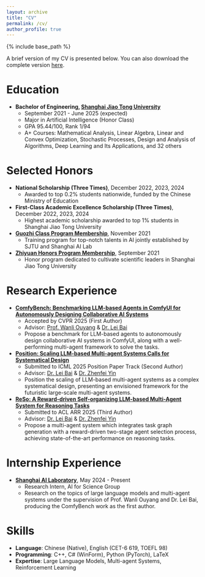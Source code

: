```yaml
---
layout: archive
title: "CV"
permalink: /cv/
author_profile: true
---
```


{% include base_path %}

A brief version of my CV is presented below. You can also download the complete version [here](https://xxyqwq.cn/files/resume.pdf).

Education
======
- **Bachelor of Engineering, [Shanghai Jiao Tong University](https://en.sjtu.edu.cn/about/general_information)**
  - September 2021 - June 2025 (expected)
  - Major in Artificial Intelligence (Honor Class)
  - GPA 95.44/100, Rank 1/94
  - A+ Courses: Mathematical Analysis, Linear Algebra, Linear and Convex Optimization, Stochastic Processes, Design and Analysis of Algorithms, Deep Learning and Its Applications, and 32 others

Selected Honors
======
- **National Scholarship (Three Times)**, December 2022, 2023, 2024
  - Awarded to top 0.2% students nationwide, funded by the Chinese Ministry of Education
- **First-Class Academic Excellence Scholarship (Three Times)**, December 2022, 2023, 2024
  - Highest academic scholarship awarded to top 1% students in Shanghai Jiao Tong University
- **[Guozhi Class Program Membership](http://www.qingyuan.sjtu.edu.cn/c/Introductiongzb)**, November 2021
  - Training program for top-notch talents in AI jointly established by SJTU and Shanghai AI Lab
- **[Zhiyuan Honors Program Membership](https://en.zhiyuan.sjtu.edu.cn/en/about/overview)**, September 2021
  - Honor program dedicated to cultivate scientific leaders in Shanghai Jiao Tong University

Research Experience
======
- **[ComfyBench: Benchmarking LLM-based Agents in ComfyUI for Autonomously Designing Collaborative AI Systems](https://arxiv.org/abs/2409.01392)**
  - Accepted by CVPR 2025 (First Author)
  - Advisor: [Prof. Wanli Ouyang](https://wlouyang.github.io/) & [Dr. Lei Bai](http://leibai.site/)
  - Propose a benchmark for LLM-based agents to autonomously design collaborative AI systems in ComfyUI, along with a well-performing multi-agent framework to solve the tasks.
- **[Position: Scaling LLM-based Multi-agent Systems Calls for Systematical Design](/404/)**
  - Submitted to ICML 2025 Position Paper Track (Second Author)
  - Advisor: [Dr. Lei Bai](http://leibai.site/) & [Dr. Zhenfei Yin](https://yinzhenfei.github.io/)
  - Position the scaling of LLM-based multi-agent systems as a complex systematical design, presenting an envisioned framework for the futuristic large-scale multi-agent systems.
- **[ReSo: A Reward-driven Self-organizing LLM-based Multi-Agent System for Reasoning Tasks](/404/)**
  - Submitted to ACL ARR 2025 (Third Author)
  - Advisor: [Dr. Lei Bai](http://leibai.site/) & [Dr. Zhenfei Yin](https://yinzhenfei.github.io/)
  - Propose a multi-agent system which integrates task graph generation with a reward-driven two-stage agent selection process, achieving state-of-the-art performance on reasoning tasks.

Internship Experience
======
- **[Shanghai AI Laboratory](https://www.shlab.org.cn/aboutus)**, May 2024 - Present
  - Research Intern, AI for Science Group
  - Research on the topics of large language models and multi-agent systems under the supervision of Prof. Wanli Ouyang and Dr. Lei Bai, producing the ComfyBench work as the first author.

Skills
======
- **Language**: Chinese (Native), English (CET-6 619, TOEFL 98)
- **Programming**: C++, C# (WinForm), Python (PyTorch), LaTeX
- **Expertise**: Large Language Models, Multi-agent Systems, Reinforcement Learning
